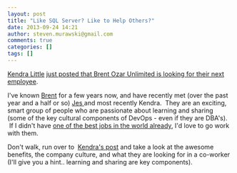 ```yaml
---
layout: post
title: "Like SQL Server? Like to Help Others?"
date: 2013-09-24 14:21
author: steven.murawski@gmail.com
comments: true
categories: []
tags: []
---
```



<a href="https://twitter.com/Kendra_Little" target="_blank">Kendra Little</a> <a href="http://www.brentozar.com/archive/2013/09/missed-connection-employer-seeking-employee" target="_blank">just posted that Brent Ozar Unlimited is looking for their next employee</a>.


I've known <a href="https://twitter.com/BrentO" target="_blank">Brent</a> for a few years now, and have recently met (over the past year and a half or so) <a href="https://twitter.com/grrl_geek" target="_blank">Jes </a>and most recently Kendra. &nbsp;They are an exciting, smart group of people who are passionate about learning and sharing (some of the key cultural components of DevOps - even if they are DBA's). &nbsp;If I didn't have <a href="http://blog.serverfault.com/2012/12/03/welcome-serverfault-valued-associate-0000005/" target="_blank">one of the best jobs in the world already</a>, I'd love to go work with them.


Don't walk, run over to &nbsp;<a href="http://www.brentozar.com/archive/2013/09/missed-connection-employer-seeking-employee" target="_blank">Kendra's post</a>&nbsp;and take a look at the awesome benefits, the company culture, and what they are looking for in a co-worker (I'll give you a hint.. learning and sharing are key components).

















